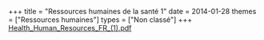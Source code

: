 +++
title = "Ressources humaines de la santé 1"
date = 2014-01-28
themes = ["Ressources humaines"]
types = ["Non classé"]
+++
[Health_Human_Resources_FR_(1).pdf](/files/Health_Human_Resources_FR_(1).pdf)
